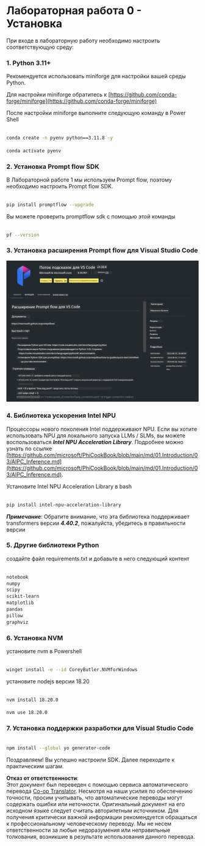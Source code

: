 <!--
CO_OP_TRANSLATOR_METADATA:
{
  "original_hash": "a4ef39027902e82f2c33d568d2a2259a",
  "translation_date": "2025-07-17T03:47:52+00:00",
  "source_file": "md/02.Application/02.Code/Phi3/VSCodeExt/HOL/AIPC/01.Installations.md",
  "language_code": "ru"
}
-->
# **Лабораторная работа 0 - Установка**

При входе в лабораторную работу необходимо настроить соответствующую среду:


### **1. Python 3.11+**

Рекомендуется использовать miniforge для настройки вашей среды Python.

Для настройки miniforge обратитесь к [https://github.com/conda-forge/miniforge](https://github.com/conda-forge/miniforge)

После настройки miniforge выполните следующую команду в Power Shell

```bash

conda create -n pyenv python==3.11.8 -y

conda activate pyenv

```


### **2. Установка Prompt flow SDK**

В Лабораторной работе 1 мы используем Prompt flow, поэтому необходимо настроить Prompt flow SDK.

```bash

pip install promptflow --upgrade

```

Вы можете проверить promptflow sdk с помощью этой команды


```bash

pf --version

```

### **3. Установка расширения Prompt flow для Visual Studio Code**

![pf](../../../../../../../../../translated_images/pf_ext.8cf76b5846e9b8562b0dd276004237b3ff3797066b9f912d39c0ae6c88b35878.ru.png)


### **4. Библиотека ускорения Intel NPU**

Процессоры нового поколения Intel поддерживают NPU. Если вы хотите использовать NPU для локального запуска LLMs / SLMs, вы можете воспользоваться ***Intel NPU Acceleration Library***. Подробнее можно узнать по ссылке [https://github.com/microsoft/PhiCookBook/blob/main/md/01.Introduction/03/AIPC_Inference.md](https://github.com/microsoft/PhiCookBook/blob/main/md/01.Introduction/03/AIPC_Inference.md).

Установите Intel NPU Acceleration Library в bash


```bash

pip install intel-npu-acceleration-library

```

***Примечание***: Обратите внимание, что эта библиотека поддерживает transformers версии ***4.40.2***, пожалуйста, убедитесь в правильности версии


### **5. Другие библиотеки Python**


создайте файл requirements.txt и добавьте в него следующий контент

```txt

notebook
numpy 
scipy 
scikit-learn 
matplotlib 
pandas 
pillow 
graphviz

```


### **6. Установка NVM**

установите nvm в Powershell 


```bash

winget install -e --id CoreyButler.NVMforWindows

```

установите nodejs версии 18.20


```bash

nvm install 18.20.0

nvm use 18.20.0

```

### **7. Установка поддержки разработки для Visual Studio Code**


```bash

npm install --global yo generator-code

```

Поздравляем! Вы успешно настроили SDK. Далее переходите к практическим шагам.

**Отказ от ответственности**:  
Этот документ был переведен с помощью сервиса автоматического перевода [Co-op Translator](https://github.com/Azure/co-op-translator). Несмотря на наши усилия по обеспечению точности, просим учитывать, что автоматические переводы могут содержать ошибки или неточности. Оригинальный документ на его исходном языке следует считать авторитетным источником. Для получения критически важной информации рекомендуется обращаться к профессиональному человеческому переводу. Мы не несем ответственности за любые недоразумения или неправильные толкования, возникшие в результате использования данного перевода.